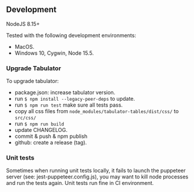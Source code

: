 ## Development

NodeJS 8.15+

Tested with the following development environments:
- MacOS.
- Windows 10, Cygwin, Node 15.5.

### Upgrade Tabulator

To upgrade tabulator:
- package.json: increase tabulator version.
- run ```$ npm install --legacy-peer-deps``` to update.
- run ```$ npm run test``` make sure all tests pass.
- copy all css files from ```node_modules/tabulator-tables/dist/css/``` to ```src/css/```
- run ```$ npm run build```
- update CHANGELOG.
- commit & push & npm publish
- github: create a release (tag).

### Unit tests

Sometimes when running unit tests locally, it fails to launch the puppeteer server (see: jest-puppeteer.config.js), you may want to kill node processes and run the tests again. Unit tests run fine in CI environment.